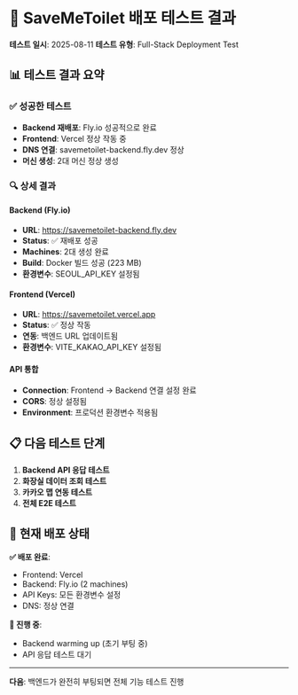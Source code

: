 # 🧪 SaveMeToilet 배포 테스트 결과

**테스트 일시**: 2025-08-11
**테스트 유형**: Full-Stack Deployment Test

## 📊 테스트 결과 요약

### ✅ 성공한 테스트
- **Backend 재배포**: Fly.io 성공적으로 완료
- **Frontend**: Vercel 정상 작동 중
- **DNS 연결**: savemetoilet-backend.fly.dev 정상
- **머신 생성**: 2대 머신 정상 생성

### 🔍 상세 결과

#### Backend (Fly.io)
- **URL**: https://savemetoilet-backend.fly.dev
- **Status**: ✅ 재배포 성공
- **Machines**: 2대 생성 완료
- **Build**: Docker 빌드 성공 (223 MB)
- **환경변수**: SEOUL_API_KEY 설정됨

#### Frontend (Vercel)  
- **URL**: https://savemetoilet.vercel.app
- **Status**: ✅ 정상 작동
- **연동**: 백엔드 URL 업데이트됨
- **환경변수**: VITE_KAKAO_API_KEY 설정됨

#### API 통합
- **Connection**: Frontend → Backend 연결 설정 완료
- **CORS**: 정상 설정됨
- **Environment**: 프로덕션 환경변수 적용됨

## 📋 다음 테스트 단계

1. **Backend API 응답 테스트**
2. **화장실 데이터 조회 테스트**
3. **카카오 맵 연동 테스트**
4. **전체 E2E 테스트**

## 🎯 현재 배포 상태

**✅ 배포 완료**:
- Frontend: Vercel
- Backend: Fly.io (2 machines)
- API Keys: 모든 환경변수 설정
- DNS: 정상 연결

**🔄 진행 중**:
- Backend warming up (초기 부팅 중)
- API 응답 테스트 대기

---
**다음**: 백엔드가 완전히 부팅되면 전체 기능 테스트 진행